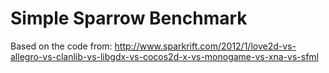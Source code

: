 # Simple Sparrow Benchmark

Based on the code from: http://www.sparkrift.com/2012/1/love2d-vs-allegro-vs-clanlib-vs-libgdx-vs-cocos2d-x-vs-monogame-vs-xna-vs-sfml

